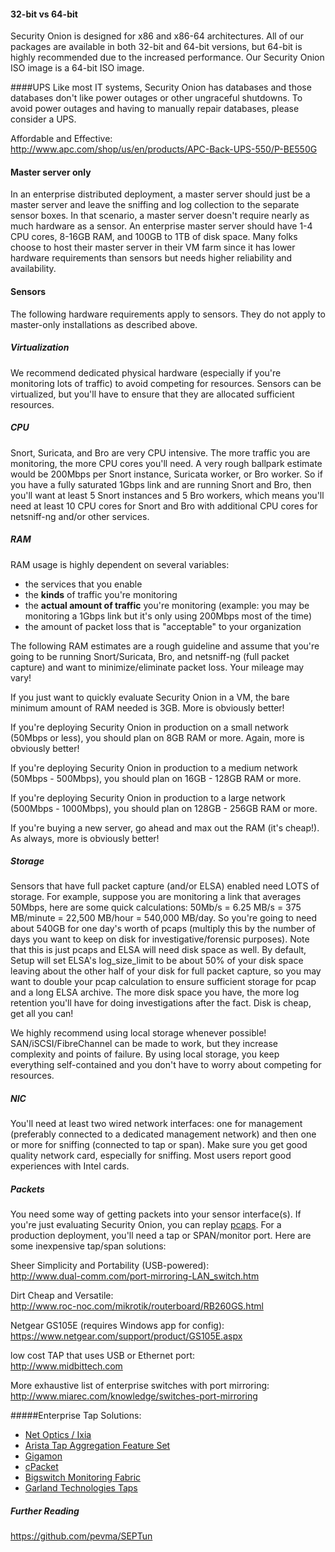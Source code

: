 #### 32-bit vs 64-bit ####
Security Onion is designed for x86 and x86-64 architectures.  All of our packages are available in both 32-bit and 64-bit versions, but 64-bit is highly recommended due to the increased performance.  Our Security Onion ISO image is a 64-bit ISO image.

####UPS
Like most IT systems, Security Onion has databases and those databases don't like power outages or other ungraceful shutdowns.  To avoid power outages and having to manually repair databases, please consider a UPS.

Affordable and Effective: <br/>
http://www.apc.com/shop/us/en/products/APC-Back-UPS-550/P-BE550G

#### Master server only
In an enterprise distributed deployment, a master server should just be a master server and leave the sniffing and log collection to the separate sensor boxes.  In that scenario, a master server doesn't require nearly as much hardware as a sensor.  An enterprise master server should have 1-4 CPU cores, 8-16GB RAM, and 100GB to 1TB of disk space.  Many folks choose to host their master server in their VM farm since it has lower hardware requirements than sensors but needs higher reliability and availability.

#### Sensors

The following hardware requirements apply to sensors.  They do not apply to master-only installations as described above.

##### Virtualization
We recommend dedicated physical hardware (especially if you're monitoring lots of traffic) to avoid competing for resources.  Sensors can be virtualized, but you'll have to ensure that they are allocated sufficient resources.

##### CPU
Snort, Suricata, and Bro are very CPU intensive.  The more traffic you are monitoring, the more CPU cores you'll need.  A very rough ballpark estimate would be 200Mbps per Snort instance, Suricata worker, or Bro worker.  So if you have a fully saturated 1Gbps link and are running Snort and Bro, then you'll want at least 5 Snort instances and 5 Bro workers, which means you'll need at least 10 CPU cores for Snort and Bro with additional CPU cores for netsniff-ng and/or other services.

##### RAM

RAM usage is highly dependent on several variables:
  * the services that you enable
  * the **kinds** of traffic you're monitoring
  * the **actual amount of traffic** you're monitoring (example: you may be monitoring a 1Gbps link but it's only using 200Mbps most of the time)
  * the amount of packet loss that is "acceptable" to your organization

The following RAM estimates are a rough guideline and assume that you're going to be running Snort/Suricata, Bro, and netsniff-ng (full packet capture) and want to minimize/eliminate packet loss.  Your mileage may vary!

If you just want to quickly evaluate Security Onion in a VM, the bare minimum amount of RAM needed is 3GB.  More is obviously better!

If you're deploying Security Onion in production on a small network (50Mbps or less), you should plan on 8GB RAM or more.  Again, more is obviously better!

If you're deploying Security Onion in production to a medium network (50Mbps - 500Mbps), you should plan on 16GB - 128GB RAM or more.

If you're deploying Security Onion in production to a large network (500Mbps - 1000Mbps), you should plan on 128GB - 256GB RAM or more.

If you're buying a new server, go ahead and max out the RAM (it's cheap!).  As always, more is obviously better!

##### Storage
Sensors that have full packet capture (and/or ELSA) enabled need LOTS of storage. For example, suppose you are monitoring a link that averages 50Mbps, here are some quick calculations: 50Mb/s = 6.25 MB/s = 375 MB/minute = 22,500 MB/hour = 540,000 MB/day. So you're going to need about 540GB for one day's worth of pcaps (multiply this by the number of days you want to keep on disk for investigative/forensic purposes). Note that this is just pcaps and ELSA will need disk space as well.  By default, Setup will set ELSA's log_size_limit to be about 50% of your disk space leaving about the other half of your disk for full packet capture, so you may want to double your pcap calculation to ensure sufficient storage for pcap and a long ELSA archive. The more disk space you have, the more log retention you'll have for doing investigations after the fact. Disk is cheap, get all you can!

We highly recommend using local storage whenever possible!  SAN/iSCSI/FibreChannel can be made to work, but they increase complexity and points of failure.  By using local storage, you keep everything self-contained and you don't have to worry about competing for resources.

##### NIC
You'll need at least two wired network interfaces: one for management (preferably connected to a dedicated management network) and then one or more for sniffing (connected to tap or span).  Make sure you get good quality network card, especially for sniffing.  Most users report good experiences with Intel cards.

##### Packets
You need some way of getting packets into your sensor interface(s).  If you're just evaluating Security Onion, you can replay [pcaps](Pcaps).  For a production deployment, you'll need a tap or SPAN/monitor port.  Here are some inexpensive tap/span solutions:<br>

Sheer Simplicity and Portability (USB-powered):<br>
<a href='http://www.dual-comm.com/port-mirroring-LAN_switch.htm'>http://www.dual-comm.com/port-mirroring-LAN_switch.htm</a><br>

Dirt Cheap and Versatile:<br>
<a href='http://www.roc-noc.com/mikrotik/routerboard/RB260GS.html'>http://www.roc-noc.com/mikrotik/routerboard/RB260GS.html</a><br>

Netgear GS105E (requires Windows app for config):  
https://www.netgear.com/support/product/GS105E.aspx 

low cost TAP that uses USB or Ethernet port:<br>
http://www.midbittech.com 

More exhaustive list of enterprise switches with port mirroring:<br>
<a href='http://www.miarec.com/knowledge/switches-port-mirroring'>http://www.miarec.com/knowledge/switches-port-mirroring</a><br>

#####Enterprise Tap Solutions:
 * [Net Optics / Ixia](http://www.ixiacom.com/network-visibility-products)
 * [Arista Tap Aggregation Feature Set](http://www.arista.com/en/solutions/tap-aggregation)
 * [Gigamon](http://gigamon.com)
 * [cPacket](http://cpacket.com)
 * [Bigswitch Monitoring Fabric](http://www.bigswitch.com/products/big-monitoring-fabric)
 * [Garland Technologies Taps](https://www.garlandtechnology.com/products)

##### Further Reading
https://github.com/pevma/SEPTun